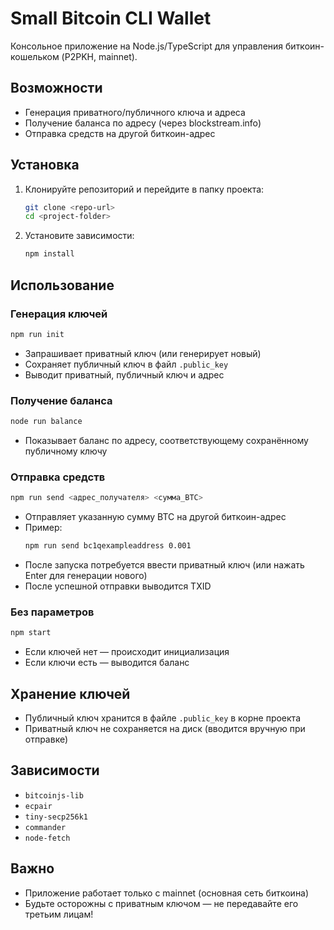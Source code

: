 # Small Bitcoin CLI Wallet

Консольное приложение на Node.js/TypeScript для управления биткоин-кошельком (P2PKH, mainnet).

## Возможности
- Генерация приватного/публичного ключа и адреса
- Получение баланса по адресу (через blockstream.info)
- Отправка средств на другой биткоин-адрес

## Установка

1. Клонируйте репозиторий и перейдите в папку проекта:
   ```sh
   git clone <repo-url>
   cd <project-folder>
   ```
2. Установите зависимости:
   ```sh
   npm install
   ```

## Использование

### Генерация ключей

```sh
npm run init
```
- Запрашивает приватный ключ (или генерирует новый)
- Сохраняет публичный ключ в файл `.public_key`
- Выводит приватный, публичный ключ и адрес

### Получение баланса

```sh
node run balance
```
- Показывает баланс по адресу, соответствующему сохранённому публичному ключу

### Отправка средств

```sh
npm run send <адрес_получателя> <сумма_BTC>
```
- Отправляет указанную сумму BTC на другой биткоин-адрес
- Пример:
  ```sh
  npm run send bc1qexampleaddress 0.001
  ```
- После запуска потребуется ввести приватный ключ (или нажать Enter для генерации нового)
- После успешной отправки выводится TXID

### Без параметров

```sh
npm start
```
- Если ключей нет — происходит инициализация
- Если ключи есть — выводится баланс

## Хранение ключей
- Публичный ключ хранится в файле `.public_key` в корне проекта
- Приватный ключ не сохраняется на диск (вводится вручную при отправке)

## Зависимости
- `bitcoinjs-lib`
- `ecpair`
- `tiny-secp256k1`
- `commander`
- `node-fetch`

## Важно
- Приложение работает только с mainnet (основная сеть биткоина)
- Будьте осторожны с приватным ключом — не передавайте его третьим лицам!
